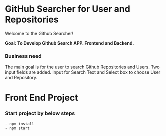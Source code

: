 # GitHub Searcher for User and Repositories

Welcome to the Github Searcher!

**Goal: To Develop Github Search APP. Frontend and Backend.**

### Business need

The main goal is for the user to search Github Repositories and Users. Two input fields are added. Input for Search Text and Select box to choose User and Repository.


# Front End Project

### Start project by below steps

```
- npm install
- npm start
```

